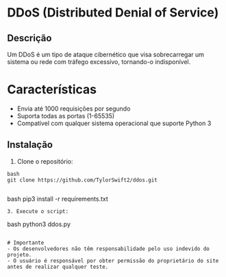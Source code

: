 
# DDoS (Distributed Denial of Service)

## Descrição
Um DDoS é um tipo de ataque cibernético que visa sobrecarregar um sistema ou rede com tráfego excessivo, tornando-o indisponível.

# Características
- Envia até 1000 requisições por segundo
- Suporta todas as portas (1-65535)
- Compatível com qualquer sistema operacional que suporte Python 3

## Instalação
1. Clone o repositório:
```
bash
git clone https://github.com/TylorSwift2/ddos.git


```

bash
pip3 install -r requirements.txt
```
3. Execute o script:
```
bash
python3 ddos.py
```

# Importante
- Os desenvolvedores não têm responsabilidade pelo uso indevido do projeto.
- O usuário é responsável por obter permissão do proprietário do site antes de realizar qualquer teste.

